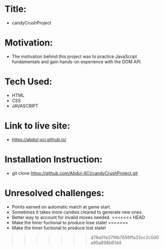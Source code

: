 # Title: 
   - candyCrushProject

# Motivation: 
   - The motivation behind this project was to practice JavaScript fundamentals and gain hands-on experience with the DOM API.

# Tech Used:
  - HTML
  - CSS
  - JAVASCRIPT

# Link to live site:
  - https://abdul-xci.github.io/

# Installation Instruction:
  - git clone https://github.com/Abdul-XCI/candyCrushProject.git

# Unresolved challenges:
  - Points earned on automatic match at game start.
  - Sometimes it takes more candies cleared to generate new ones.
  - Better way to account for invalid moves needed.
<<<<<<< HEAD
  - Make the timer fuctional to produce lose state!
=======
  - Make the timer fuctional to produce lost state!
>>>>>>> d78a01e37f4b7656ffa33cc2c0d0a95a898b61d4

